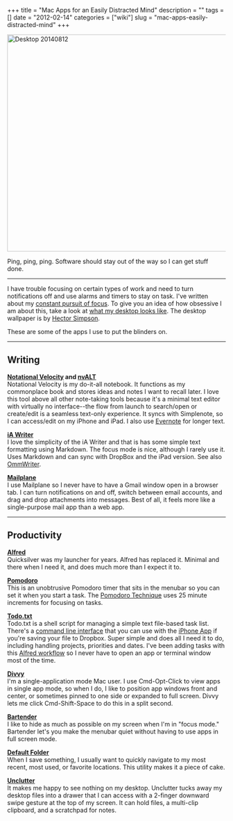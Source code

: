 +++
title = "Mac Apps for an Easily Distracted Mind"
description = ""
tags = []
date = "2012-02-14"
categories = ["wiki"]
slug = "mac-apps-easily-distracted-mind"
+++


 
<p><a href="https://www.flickr.com/photos/jibbajabba/14895848441" title="Desktop 20140812 by Michael Angeles, on Flickr"><img src="https://farm6.staticflickr.com/5590/14895848441_5c0942e657_c.jpg" width="800" height="500" alt="Desktop 20140812"></a></p>
<p><span class="dek">Ping, ping, ping. Software should stay out of the way so I can get stuff done.</span></p>
<hr>
<p>I have trouble focusing on certain types of work and need to turn notifications off and use alarms and timers to stay on task. I've written about my <a href="../notebook/finding-focus-while-trying-work.html">constant pursuit of focus</a>. To give you an idea of how obsessive I am about this, take a look at <a href="https://www.flickr.com/photos/jibbajabba/14895848441/">what my desktop looks like</a>. The desktop wallpaper is by <a href="http://dizzyup.co.uk/wallpapers/">Hector Simpson</a>.</p>
<p>These are some of the apps I use to put the blinders on. </p>
<hr>
<h2>Writing</h2>
<p><strong><a href="http://notational.net/">Notational Velocity</a> and <a href="http://brettterpstra.com/project/nvalt/">nvALT</a></strong><br />
Notational Velocity is my do-it-all notebook. It functions as my commonplace book and stores ideas and notes I want to recall later. I love this tool above all other note-taking tools because it's a minimal text editor with virtually no interface--the flow from launch to search/open or create/edit is a seamless text-only experience. It syncs with Simplenote, so I can access/edit on my iPhone and iPad. I also use <a href="https://evernote.com/">Evernote</a> for longer text.</p>
<p><strong><a href="http://itunes.apple.com/app/id439623248">iA Writer</a></strong><br />
I love the simplicity of the iA Writer and that is has some simple text formatting using Markdown. The focus mode is nice, although I rarely use it. Uses Markdown and can sync with DropBox and the iPad version. See also <a href="http://www.ommwriter.com/en/download.html">OmmWriter</a>.</p>
<p><strong><a href="http://mailplaneapp.com/">Mailplane</a></strong><br />
I use Mailplane so I never have to have a Gmail window open in a browser tab. I can turn notifications on and off, switch between email accounts, and drag and drop attachments into messages. Best of all, it feels more like a single-purpose mail app than a web app.</p>
<hr>
<h2>Productivity</h2>
<p><strong><a href="http://www.alfredapp.com/">Alfred</a></strong><br />
Quicksilver was my launcher for years. Alfred has replaced it. Minimal and there when I need it, and does much more than I expect it to.</p>
<p><strong><a href="http://pomodoro.ugolandini.com/">Pomodoro</a></strong><br />
This is an unobtrusive Pomodoro timer that sits in the menubar so you can set it when you start a task. The <a href="http://www.pomodorotechnique.com/">Pomodoro Technique</a> uses 25 minute increments for focusing on tasks.</p>
<p><strong><a href="http://todotxt.com/">Todo.txt</a></strong><br />
Todo.txt is a shell script for managing a simple text file-based task list. There's a <a href="https://github.com/ginatrapani/todo.txt-cli">command line interface</a> that you can use with the <A href="http://itunes.apple.com/us/app/todo.txt-touch/id491342186?ls=1&amp;mt=8">iPhone App</a> if you're saving your file to Dropbox. Super simple and does all I need it to do, including handling projects, priorities and dates.  I've been adding tasks with this <a href="https://github.com/benignoc/alfred-todotxt">Alfred workflow</a> so I never have to open an app or terminal window most of the time. </p>
<p><strong><a href="http://mizage.com/divvy/">Divvy</a></strong><br />
I'm a single-application mode Mac user. I use Cmd-Opt-Click to view apps in single app mode, so when I do, I like to position app windows front and center, or sometimes pinned to one side or expanded to full screen. Divvy lets me click Cmd-Shift-Space to do this in a split second.</p>
<p><strong><a href="http://www.macbartender.com/">Bartender</a></strong><br />
I like to hide as much as possible on my screen when I'm in "focus mode." Bartender let's you make the menubar quiet without having to use apps in full screen mode.</p>
<p><strong><a href="http://stclairsoft.com/DefaultFolderX/">Default Folder</a></strong><br />
When I save something, I usually want to quickly navigate to my most recent, most used, or favorite locations. This utility makes it a piece of cake.</p>
<p><strong><a href="http://unclutterapp.com/">Unclutter</a></strong><br />
It makes me happy to see nothing on my desktop. Unclutter tucks away my desktop files into a drawer that I can access with a 2-finger downward swipe gesture at the top of my screen. It can hold files, a multi-clip clipboard, and a scratchpad for notes. </p>

